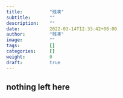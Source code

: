 ```yaml
---
title:          "残凑"
subtitle:       ""
description:    ""
date:           2022-03-14T12:33:42+08:00
author:         "残凑"
image:          ""
tags:           []
categories:     []
weight:         0
draft:          true
---
```


## nothing left here